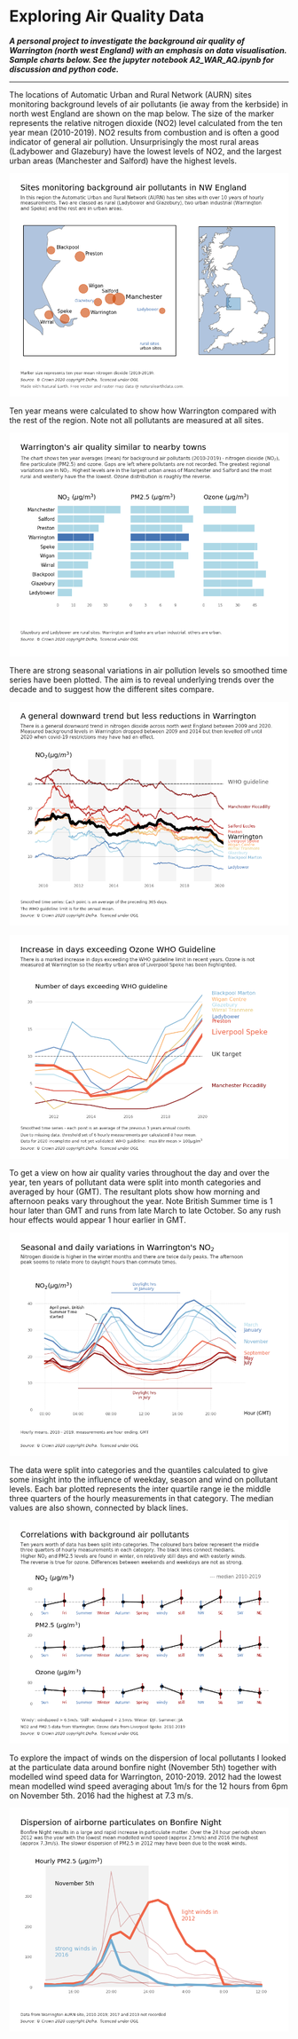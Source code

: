 # Exploring Air Quality Data  

***A personal project to investigate the background air quality of Warrington (north west England) with an emphasis on data visualisation. Sample charts below. See the jupyter notebook A2_WAR_AQ.ipynb for discussion and python code.***

---

The locations of Automatic Urban and Rural Network (AURN) sites monitoring background levels of air pollutants (ie away from the kerbside) in north west England are shown on the map below. The size of the marker represents the relative nitrogen dioxide (NO2) level calculated from the ten year mean (2010-2019). NO2 results from combustion and is often a good indicator of general air pollution. Unsurprisingly the most rural areas (Ladybower and Glazebury)  have the lowest levels of NO2, and the largest urban areas (Manchester and Salford) have the highest levels.

![map](https://github.com/wriggy/air-datavis/blob/master/vis/F1_no2_aurn_sitemap.png)

Ten year means were calculated to show how Warrington compared with the rest of the region. Note not all pollutants are measured at all sites. 

![means](https://github.com/wriggy/air-datavis/blob/master/vis/F2_no2_pm_o3_means.png)

There are strong seasonal variations in air pollution levels so smoothed time series have been plotted. The aim is to reveal underlying trends over the decade and to suggest how the different sites compare. 

![trends](https://github.com/wriggy/air-datavis/blob/master/vis/F3_no2_rolling_annual_means.png)

![trends_2](https://github.com/wriggy/air-datavis/blob/master/vis/F5_o3_WHO_guideline_exceedences.png)

To get a view on how air quality varies throughout the day and over the year, ten years of pollutant data were split into month categories and averaged by hour (GMT). The resultant plots show how morning and afternoon peaks vary throughout the year. Note British Summer time is 1 hour later than GMT and runs from late March to late October. So any rush hour effects would appear 1 hour earlier in GMT.

![diurnal variations](https://github.com/wriggy/air-datavis/blob/master/vis/F6_Warrington_no2_diurnal_variation.png)

The data were split into categories and the quantiles calculated to give some insight into the influence of weekday, season and wind on pollutant levels. Each bar plotted represents the inter quartile range ie the middle three quarters of the hourly measurements in that category. The median values are also shown, connected by black lines.

![correlations](https://github.com/wriggy/air-datavis/blob/master/vis/F9_WAR_correlations.png)

To explore the impact of winds on the dispersion of local pollutants I looked at the particulate data around bonfire night (November 5th) together with modelled wind speed data for Warrington, 2010-2019. 2012 had the lowest mean modelled wind speed averaging about 1m/s for the 12 hours from 6pm on November 5th. 2016 had the highest at 7.3 m/s.

![bonfire night](https://github.com/wriggy/air-datavis/blob/master/vis/F10_bonfire_night_war_pm25.png)

